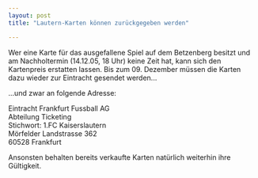 ```yaml
---
layout: post
title: "Lautern-Karten können zurückgegeben werden"

---
```


Wer eine Karte für das ausgefallene Spiel auf dem Betzenberg besitzt und am Nachholtermin (14.12.05, 18 Uhr) keine Zeit hat, kann sich den Kartenpreis erstatten lassen. Bis zum 09. Dezember müssen die Karten dazu wieder zur Eintracht gesendet werden...

...und zwar an folgende Adresse:

Eintracht Frankfurt Fussball AG  
Abteilung Ticketing  
Stichwort: 1.FC Kaiserslautern  
Mörfelder Landstrasse 362  
60528 Frankfurt

Ansonsten behalten bereits verkaufte Karten natürlich weiterhin ihre Gültigkeit.
